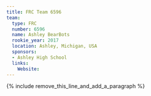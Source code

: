 ```yaml
---
title: FRC Team 6596
team:
  type: FRC
  number: 6596
  name: Ashley BearBots
  rookie_year: 2017
  location: Ashley, Michigan, USA
  sponsors:
  - Ashley High School
  links:
    Website:
---
```


{% include remove_this_line_and_add_a_paragraph %}